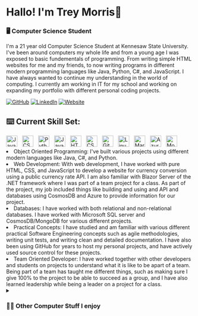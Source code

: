 # Hallo! I'm **Trey Morris**👋
### 🖥️ Computer Science Student

I'm a 21 year old Computer Science Student at Kennesaw State University. I've been around computers my whole life and from a young age I was exposed to basic fundementals of programming. From writing simple HTML websites for me and my friends, to now writing programs in different modern programming languages like Java, Python, C#, and JavaScript. I have always wanted to continue my understanding in the world of computing. I currently am working in IT for my school and working on expanding my portfolio with different personal coding projects.

[![GitHub](https://img.shields.io/badge/GitHub-TreyBMorris-black)](https://github.com/TreyBMorris)
[![LinkedIn](https://img.shields.io/badge/LinkedIn-treybmorris-blue)](https://www.linkedin.com/in/treybmorris/)
[![Website](https://img.shields.io/badge/Website-treymorris.me-yellow)](http://treymorris.me/)




## ⌨️ Current Skill Set:
<img align="left" alt="Java" width="30px" style="padding-right:10px;" src="https://cdn.jsdelivr.net/gh/devicons/devicon/icons/java/java-original.svg"/>
<img align="left" alt="CSharp" width="30px" style="padding-right:10px;" src="https://cdn.jsdelivr.net/gh/devicons/devicon/icons/csharp/csharp-original.svg" />          
<img align="left" alt="Python" width="30px" style="padding-right:10px;" src="https://cdn.jsdelivr.net/gh/devicons/devicon/icons/python/python-original.svg" />
<img align="left" alt="JavaScript" width="30px" style="padding-right:10px;" src="https://cdn.jsdelivr.net/gh/devicons/devicon/icons/javascript/javascript-original.svg" />          
<img align="left" alt="HTML5" width="30px" style="padding-right:10px;" src="https://cdn.jsdelivr.net/gh/devicons/devicon/icons/html5/html5-original.svg" />
<img align="left" alt="CSS3" width="30px" style="padding-right:10px;" src="https://cdn.jsdelivr.net/gh/devicons/devicon/icons/css3/css3-original.svg" />
<img align="left" alt="GitHub" width="30px" style="padding-right:10px;" src="https://cdn.jsdelivr.net/gh/devicons/devicon/icons/github/github-original.svg" />
<img align="left" alt="Linux" width="30px" style="padding-right:10px;" src="https://cdn.jsdelivr.net/gh/devicons/devicon/icons/linux/linux-original.svg" />
<img align="left" alt="Markdown" width="30px" style="padding-right:10px;" src="https://cdn.jsdelivr.net/gh/devicons/devicon/icons/markdown/markdown-original.svg" />
<img align="left" alt="Azure" width="30px" style="padding-right:10px;" src="https://cdn.jsdelivr.net/gh/devicons/devicon/icons/azure/azure-original.svg"/>
<img align="left" alt="MongoDB" width="30px" style="padding-right:10px;" src="https://cdn.jsdelivr.net/gh/devicons/devicon/icons/mongodb/mongodb-original.svg" />
          
<br />
<br />
<li>Object Oriented Programming: I've built various projects using different modern languages like Java, C#, and Python. </li>
<li>Web Development: With web development, I have worked with pure HTML, CSS, and JavaScript to develop a website for currency conversion using a public currency rate API. I am also familiar with Blazor Server of the .NET framework where I was part of a team project for a class. As part of the project, my job included things like building and using and API and databases using CosmosDB and Azure to provide information for our project.</li>
<li>Databases: I have worked with both relational and non-relational databases. I have worked with Microsoft SQL server and CosmosDB/MongoDB for various different projects.</li>
<li>Practical Concepts: I have studied and am familiar with various different practical Software Engineering concepts such as agile methodologies, writing unit tests, and writing clean and detailed documentation. I have also been using GitHub for years to host my personal projects, and have actively used source control for these projects.</li>
<li>Team Oriented Developer: I have worked together with other developers and students on projects to understand what it is like to be apart of a team. Being part of a team has taught me different things, such as making sure I give 100% to the project to be able to succeed as a group, and I have also learned leadership while being a leader on a project for a class.</li>

<details>
 <summary><h3>👨‍💻 Other Computer Stuff I enjoy</h3></summary>
 <ul>
   <li>Linux Ricing🍚: I am currently learning about Linux, with my current linux distro being Debian 12. I have taken an enjoyment to learning about customizing my UI experience and my machine. More about linux "ricing" <a href = "https://excaliburzero.gitbooks.io/an-introduction-to-linux-ricing/content/ricing.html">here</a>.</li>
   <li>NeoVim/Vim🕹️: HELP!!! HOW DO I EXIT????</li>
   <li>PC Building🪛: I have always enjoyed watching Linus Tech Tips and other PC builders on YouTube. I built my first computer shortly before the COVID-19 pandemic in 2020 when computer part prices went through the roof. Great timing.</li>
   <li>Front-End Frameworks🔗: I enjoy making websites, and have enjoyed working with the backend side of web development. I've enjoyed working with APIs and databases. The next thing I really want to learn with web-development is a front-end framework like React or Angular. I hope to learn a front-end framework to enjoy the full-stack aspect of being a web developer and add more tools to my toolbelt.</li>
   <li>Rust🦀: I've heard a lot about the Rust programming language. I plan on trying to do some small CLI side projects with Rust to learn about the language and see if I really enjoy it. Any projects with Rust will be posted on my GitHub.</li>
   
 </ul>
 


